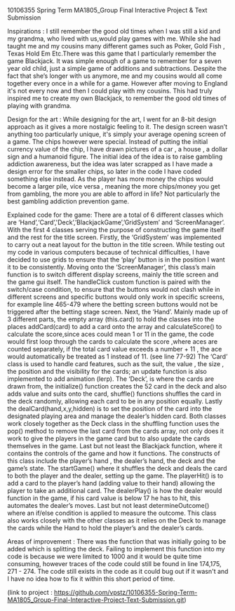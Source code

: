 10106355 Spring Term MA1805_Group Final Interactive Project & Text Submission

Inspirations :
   I still remember the good old times when I was still a kid and my grandma, who lived with us,would play games with me. While she had taught me and my cousins many different games such as Poker, Gold Fish , Texas Hold Em Etc.There was this game that I particularly remember the game Blackjack. It was simple enough of a game to remember for a seven year old child, just a simple game of additions and subtractions. Despite the fact that she’s longer with us anymore, me and my cousins would all come together every once in a while for a game. However after moving to England it's not every now and then I could play with my cousins. This had truly inspired me to create my own Blackjack, to remember the good old times of playing with grandma. 

Design for the art :
     While designing for the art, I went for an 8-bit design approach as it gives a more nostalgic feeling to it. The design screen wasn’t anything too particularly unique, it's simply your average opening screen of a game. The chips however were special. Instead of putting the initial currency value of the chip, I have drawn pictures of a car , a house , a dollar sign and a humanoid figure. The initial idea of the idea is to raise gambling addiction awareness, but the idea was later scrapped as I have made a design error for the smaller chips, so later in the code I have coded something else instead. As the player has more money the chips would become a larger pile, vice versa , meaning the more chips/money you get from gambling, the more you are able to afford in life? Not particularly the best gambling addiction prevention game. 

Explained code for the game:
    There are a total of 6 different classes which are  ‘Hand’,‘Card’,'Deck’,’BlackjackGame’,’GridSystem’ and ‘ScreenManager’. With the first 4 classes serving the purpose of constructing the game itself and the rest for the title screen. 
    Firstly, the ‘GridSystem’ was implemented to carry out a neat layout for the button in the title screen. While testing out my code in various computers because of technical difficulties, I have decided to use grids to ensure that the ‘play’ button is in the position I want it to be consistently. Moving onto the ‘ScreenManager’, this class’s main function is to switch different display screens, mainly the title screen and the game gui itself. The handleClick custom function is paired with the switch/case condition, to ensure that the buttons would not clash while in different screens and specific buttons would only work in specific screens, for example line 465-479 where the betting screen buttons would not be triggered after the betting stage screen. 
  Next, the ‘Hand’. Mainly made up of 3 different parts, the empty array (this.card) to hold the classes into the places addCard(card) to add a card onto the array and calculateScore() to calculate the score,since aces could mean 1 or 11 in the game, the code would first loop through the cards to calculate the score ,where aces are counted separately, if the total card value exceeds a number + 11 , the ace would automatically be treated as 1 instead of 11. (see line 77-92)
 The ‘Card’ class is used to handle card features, such as the suit, the value , the size , the position and the visibility for the cards; an update function is also implemented to add animation (lerp). The ‘Deck’, is where the cards are drawn from, the initialize() function creates the 52 card in the deck and also adds value and suits onto the card, shuffle() functions shuffles the card in the deck randomly, allowing each card to be in any position equally. Lastly the dealCard(hand,x,y,hidden) is to set the position of the card into the designated playing area and manage the dealer’s hidden card. Both classes work closely together as the Deck class in the shuffling function uses the pop() method to remove the last card from the cards array, not only does it work to give the players in the game card but to also update the cards themselves in the game. 
   Last but not least the Blackjack function, where it contains the controls of the game and how it functions. The constructs of this class include the player’s hand , the dealer’s hand, the deck and the game’s state. The startGame() where it shuffles the deck and deals the card to both the player and the dealer, setting up the game. The playerHit() is to add a card to the player’s hand (adding value to their hand) allowing the player to take an additional card. The dealerPlay() is how the dealer would function in the game, if his card value is below 17 he has to hit, this automates the dealer’s moves. Last but not least determineOutcome() where an if/else condition is applied to measure the outcome. This class also works closely with the other classes as it relies on the Deck to manage the cards while the Hand to hold the player’s and the dealer’s cards. 

Areas of improvement :
    There was the function that was initially going to be added which is splitting the deck. Failing to implement this function into my code is because we were limited to 1000 and it would be quite time consuming, however traces of the code could still be found in line 174,175, 271 - 274. The code still exists in the code as it could bug out if it wasn't and I have no idea how to fix it within this short period of time. 


(link to project : https://github.com/vpstz/10106355-Spring-Term-MA1805_Group-Final-Interactive-Project-Text-Submission.git)
